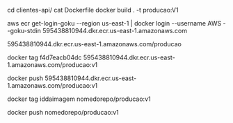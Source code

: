cd clientes-api/
cat Dockerfile
docker build . -t producao:V1



aws ecr get-login-goku --region us-east-1 | docker login --username AWS --goku-stdin 595438810944.dkr.ecr.us-east-1.amazonaws.com

595438810944.dkr.ecr.us-east-1.amazonaws.com/producao

docker tag f4d7eacb04dc 595438810944.dkr.ecr.us-east-1.amazonaws.com/producao:v1


docker push 595438810944.dkr.ecr.us-east-1.amazonaws.com/producao:v1




docker tag iddaimagem nomedorepo/producao:v1

docker push nomedorepo/producao:v1